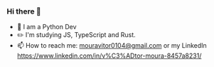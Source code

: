 ### Hi there 👋

- 💼 I am a Python Dev
- ✏️ I'm studying JS, TypeScript and Rust.
- 📫 How to reach me: mouravitor0104@gmail.com or my LinkedIn https://www.linkedin.com/in/v%C3%ADtor-moura-8457a8231/
